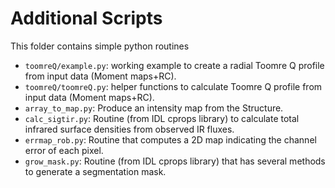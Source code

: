 # Additional Scripts

This folder contains simple python routines

* `toomreQ/example.py`: working example to create a radial Toomre Q profile from input data (Moment maps+RC).
* `toomreQ/toomreQ.py`: helper functions to calculate Toomre Q profile from input data (Moment maps+RC).
* `array_to_map.py`: Produce an intensity map from the Structure.  
* `calc_sigtir.py`: Routine (from IDL cprops library) to calculate total infrared surface densities from observed IR fluxes.
* `errmap_rob.py`: Routine that computes a 2D map indicating the channel error of each pixel.
* `grow_mask.py`: Routine (from IDL cprops library) that has several methods to generate a segmentation mask.
